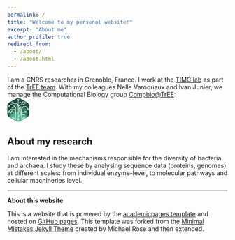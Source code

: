 ```yaml
---
permalink: /
title: "Welcome to my personal website!"
excerpt: "About me"
author_profile: true
redirect_from: 
  - /about/
  - /about.html
---
```


I am a CNRS researcher in Grenoble, France. I work at the [TIMC lab](https://www.timc.fr/en/) as part of the [TrEE team](https://www.timc.fr/en/tree). 
With my colleagues Nelle Varoquaux and Ivan Junier, we manage the Computational Biology group [Compbio@TrEE](https://tree-timc.github.io/compbio/):  
[<img src='/images/tree-compbio.png' width='50' alt='compBio@TrEE logo' style='float: center;'/>](https://tree-timc.github.io/compbio/)

About my research
------

I am interested in the mechanisms responsible for the diversity of bacteria and archaea. I study these by analysing sequence data (proteins, genomes) at different scales:
from individual enzyme-level, to molecular pathways and cellular machineries level. 







------
**About this website**

This is a website that is powered by the [academicpages template](https://github.com/academicpages/academicpages.github.io) and hosted on [GitHub pages](https://pages.github.com). This template was forked from the [Minimal Mistakes Jekyll Theme](https://mmistakes.github.io/minimal-mistakes/) created by Michael Rose and then extended.
